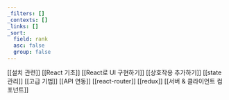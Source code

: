 ```yaml
---
_filters: []
_contexts: []
_links: []
_sort:
  field: rank
  asc: false
  group: false
---
```

[[설치 관련]]
[[React 기초]]
[[React로 UI 구현하기]]
[[상호작용 추가하기]]
[[state 관리]]
[[고급 기법]]
[[API 연동]]
[[react-router]]
[[redux]]
[[서버 & 클라이언트 컴포넌트]]